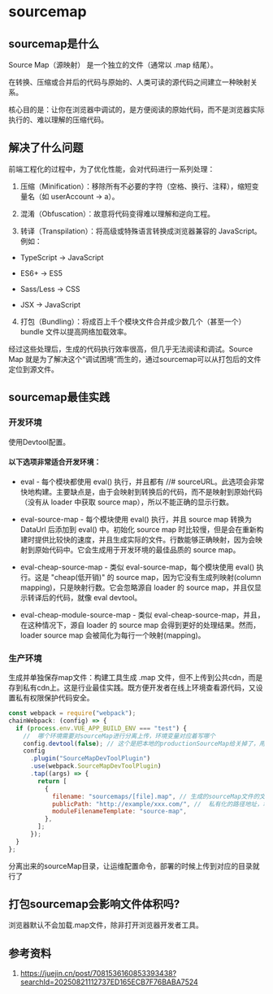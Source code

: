 # sourcemap

## sourcemap是什么

Source Map（源映射） 是一个独立的文件（通常以 .map 结尾）。

在转换、压缩或合并后的代码与原始的、人类可读的源代码之间建立一种映射关系。

核心目的是：让你在浏览器中调试的，是方便阅读的原始代码，而不是浏览器实际执行的、难以理解的压缩代码。

## 解决了什么问题

前端工程化的过程中，为了优化性能，会对代码进行一系列处理：

1. 压缩（Minification）：移除所有不必要的字符（空格、换行、注释），缩短变量名（如 userAccount -> a）。

2. 混淆（Obfuscation）：故意将代码变得难以理解和逆向工程。

3. 转译（Transpilation）：将高级或特殊语言转换成浏览器兼容的 JavaScript。例如：

- TypeScript -> JavaScript

- ES6+ -> ES5

- Sass/Less -> CSS

- JSX -> JavaScript

4. 打包（Bundling）：将成百上千个模块文件合并成少数几个（甚至一个） bundle 文件以提高网络加载效率。

经过这些处理后，生成的代码执行效率很高，但几乎无法阅读和调试。Source Map 就是为了解决这个“调试困境”而生的，通过sourcemap可以从打包后的文件定位到源文件。

## sourcemap最佳实践

### 开发环境

使用Devtool配置。

#### 以下选项非常适合开发环境：

- eval - 每个模块都使用 eval() 执行，并且都有 //# sourceURL。此选项会非常快地构建。主要缺点是，由于会映射到转换后的代码，而不是映射到原始代码（没有从 loader 中获取 source map），所以不能正确的显示行数。

- eval-source-map - 每个模块使用 eval() 执行，并且 source map 转换为 DataUrl 后添加到 eval() 中。初始化 source map 时比较慢，但是会在重新构建时提供比较快的速度，并且生成实际的文件。行数能够正确映射，因为会映射到原始代码中。它会生成用于开发环境的最佳品质的 source map。

- eval-cheap-source-map - 类似 eval-source-map，每个模块使用 eval() 执行。这是 "cheap(低开销)" 的 source map，因为它没有生成列映射(column mapping)，只是映射行数。它会忽略源自 loader 的 source map，并且仅显示转译后的代码，就像 eval devtool。

- eval-cheap-module-source-map - 类似 eval-cheap-source-map，并且，在这种情况下，源自 loader 的 source map 会得到更好的处理结果。然而，loader source map 会被简化为每行一个映射(mapping)。

### 生产环境

生成并单独保存map文件：构建工具生成 .map 文件，但不上传到公共cdn，而是存到私有cdn上。这是行业最佳实践。既方便开发者在线上环境查看源代码，又设置私有权限保护代码安全。

```javascript
const webpack = require("webpack");
chainWebpack: (config) => {
  if (process.env.VUE_APP_BUILD_ENV === "test") {
    //  哪个环境需要对sourceMap进行分离上传，环境变量对应着写哪个
    config.devtool(false); // 这个是把本地的productionSourceMap给关掉了，用下面的，不关的话，会造成，编译好的js有两个sourceMap的指向（需要注意的地方）
    config
      .plugin("SourceMapDevToolPlugin")
      .use(webpack.SourceMapDevToolPlugin)
      .tap((args) => {
        return [
          {
            filename: "sourcemaps/[file].map", // 生成的sourceMap文件的文件名和包括这些文件的文件名
            publicPath: "http://example/xxx.com/", //  私有化的路径地址，填上你自己的地址，后面的‘/’不要忘记,如果不需要上传到远程地址上，这个字段可以不写，或者写个空字符串都行
            moduleFilenameTemplate: "source-map",
          },
        ];
      });
  }
};
```

分离出来的sourceMap目录，让运维配置命令，部署的时候上传到对应的目录就行了

## 打包sourcemap会影响文件体积吗?

浏览器默认不会加载.map文件，除非打开浏览器开发者工具。

## 参考资料

1. https://juejin.cn/post/7081536160853393438?searchId=20250821112737ED165ECB7F76BABA7524
